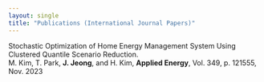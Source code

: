 ```yaml
---
layout: single
title: "Publications (International Journal Papers)"
---
```


Stochastic Optimization of Home Energy Management System Using Clustered Quantile Scenario Reduction.<br/>
M. Kim, T. Park, __J. Jeong__, and H. Kim, __Applied Energy__, Vol. 349, p. 121555, Nov. 2023
